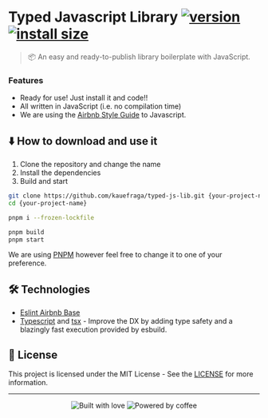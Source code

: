# Typed Javascript Library [![version](https://badgen.net/npm/v/typed-js-lib)](https://npm.im/typed-js-lib) [![install size](https://packagephobia.com/badge?p=typed-js-lib)](https://packagephobia.com/result?p=typed-js-lib)

> 📦 An easy and ready-to-publish library boilerplate with JavaScript.

### Features
- Ready for use! Just install it and code!!
- All written in JavaScript (i.e. no compilation time)
- We are using the [Airbnb Style Guide](https://www.npmjs.com/package/eslint-config-airbnb-base) to Javascript.

## ⬇️ How to download and use it
1. Clone the repository and change the name
2. Install the dependencies
3. Build and start

```bash
git clone https://github.com/kauefraga/typed-js-lib.git {your-project-name}
cd {your-project-name}

pnpm i --frozen-lockfile

pnpm build
pnpm start
```
We are using [PNPM](https://pnpm.io) however feel free to change it to one of your preference.

## 🛠 Technologies
- [Eslint Airbnb Base](https://www.npmjs.com/package/eslint-config-airbnb-base)
- [Typescript](https://typescriptlang.org) and [tsx](https://www.npmjs.com/package/tsx) - Improve the DX by adding type safety and a blazingly fast execution provided by esbuild.

## 📝 License

This project is licensed under the MIT License - See the [LICENSE](https://github.com/kauefraga/typed-js-lib/blob/main/LICENSE) for more information.

---

<div align="center">
  <img alt="Built with love" src="https://forthebadge.com/images/badges/built-with-love.svg">
  <img alt="Powered by coffee" src="https://forthebadge.com/images/badges/powered-by-coffee.svg">
</div>
